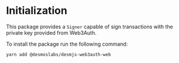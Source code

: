 # Initialization

This package provides a `Signer` capable of sign transactions with the private key provided from Web3Auth.

To install the package run the following command:
```shell
yarn add @desmoslabs/desmjs-web3auth-web
```
